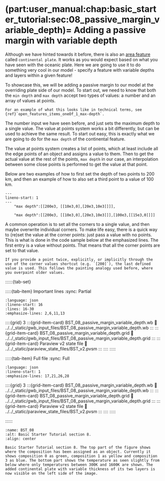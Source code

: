 (part:user_manual:chap:basic_starter_tutorial:sec:08_passive_margin_variable_depth)=
Adding a passive margin with variable depth
============================

Although we have hinted towards it before, there is also an [area feature](part:user_manual:chap:concepts:sec:area_features) called `continental plate`. It works as you would expect based on what you have seen with the oceanic plate. Here we are going to use it to do something very cool in our model - specify a feature with variable depths and layers within a given feature!

To showcase this, we will be adding a passive margin to our model at the overriding plate side of our model. To start out, we need to know that both the `min depth` and `max depth` accept two types of values: a number and an array of values at points. 

```{note}
For an example of what this looks like in technical terms, see {ref}`open_features_items_oneOf_1_max-depth`.
```

The number input we have seen before, and just sets the maximum depth to a single value. The value at points system works a bit differently, but can be used to achieve the same result. To start out easy, this is exactly what we are going to do for the `max depth` of the continental feature. 

The value at points system  creates a list of points, which at least include all the edge points of an object and assigns a value to them. Then to get the actual value at the rest of the points, `max depth` in our case, an interpolation between some close points is performed to get the value at that point. 

Below are two examples of how to first set the depth of two points to 200 km, and then an example of how to also set a third point to a value of 100 km.

```{code-block} json
---
lineno-start: 1
---
    "max depth":[[200e3, [[10e3,0],[20e3,10e3]]]],
    
    "max depth":[[200e3, [[10e3,0],[20e3,10e3]]],[100e3,[[15e3,0]]]]
```

A common operation is to set all the corners to a single value, and then maybe overwrite individual corners. To make life easy, there is a quick way to (re)set the value at the corner points: just pass a value with no points. This is what is done in the code sample below at the emphasized lines. The first entry is a value without points. That means that all the corner points are set to that value.

```{note}
If you provide a point twice, explicitly, or implicitly through the use of the corner values shortcut (e.g. `[200]`), the last defined value is used. This follows the painting analogy used before, where you overpaint older values.
```

::::::{tab-set}

:::::{tab-item} Important lines
:sync: Partial

```{literalinclude} ../../_static/gwb_input_files/BST_08_passive_margin_variable_depth.wb
:language: json
:lineno-start: 16
:lines: 16-30
:emphasize-lines: 2,6,11,13
```
::::{grid} 3
:::{grid-item-card} BST_08_passive_margin_variable_depth.wb
:link: ../../_static/gwb_input_files/BST_08_passive_margin_variable_depth.wb
:::
:::{grid-item-card} BST_08_passive_margin_variable_depth.grid
:link: ../../_static/gwb_input_files/BST_08_passive_margin_variable_depth.grid
:::
:::{grid-item-card} Paraview v2 state file 
:link: ../../_static/paraview_state_files/BST_v2.pvsm
:::
::::
:::::

:::::{tab-item} Full file
:sync: Full


```{literalinclude} ../../_static/gwb_input_files/BST_08_passive_margin_variable_depth.wb
:language: json
:lineno-start: 1
:emphasize-lines: 17,21,26,28
```

::::{grid} 3
:::{grid-item-card} BST_08_passive_margin_variable_depth.wb
:link: ../../_static/gwb_input_files/BST_08_passive_margin_variable_depth.wb
:::
:::{grid-item-card} BST_08_passive_margin_variable_depth.grid
:link: ../../_static/gwb_input_files/BST_08_passive_margin_variable_depth.grid
:::
:::{grid-item-card} Paraview v2 state file 
:link: ../../_static/paraview_state_files/BST_v2.pvsm
:::
::::
:::::

::::::


```{figure} ../../../../doc/sphinx/_static/images/user_manual/basic_starter_tutorial/BST_08.png
:name: BST_08
:alt: Basic Starter Tutorial section 8. 
:align: center

Basic Starter Tutorial section 8. The top part of the figure shows where the composition has been assigned as an object. Currently it shows composition 0 as green, composition 1 as yellow and composition 3 as blue. The bottom part shows the temperature as seen slightly from below where only temperatures between 300K and 1600K are shown. The added continental plate with variable thickness of its two layers is now visible on the left side of the image.
```
